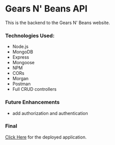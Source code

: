 # Gears N' Beans API

This is the backend to the Gears N' Beans website.

### Technologies Used:

- Node.js
- MongoDB
- Express
- Mongoose
- NPM
- CORs
- Morgan
- Postman
- Full CRUD controllers

### Future Enhancements

- add authorization and authentication

### Final

[Click Here]() for the deployed application.
